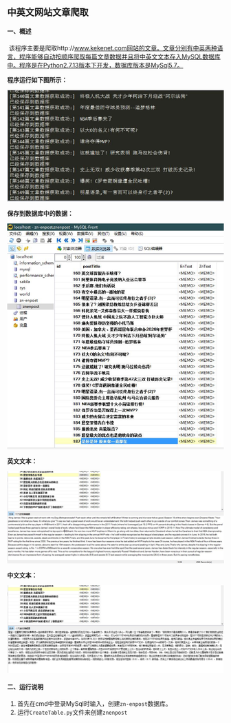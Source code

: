 ## 中英文网站文章爬取

#### 一、概述

​	该程序主要是爬取http://www.kekenet.com网站的文章。文章分别有中英两种语言，程序能够自动按顺序爬取每篇文章数据并且将中英文文本存入MySQL数据库中。程序是在Python2.7.13版本下开发，数据库版本是MySql5.7。

**程序运行如下图所示：**

![运行效果](https://github.com/kaishuibaicai/mini-Python-Projects/blob/master/3.%E7%88%AC%E5%8F%96%E4%B8%AD%E8%8B%B1%E6%96%87%E7%BD%91%E7%AB%99/img/%E8%BF%90%E8%A1%8C%E6%95%88%E6%9E%9C.JPG?raw=true)

**保存到数据库中的数据：**

![数据效果](https://github.com/kaishuibaicai/mini-Python-Projects/blob/master/3.%E7%88%AC%E5%8F%96%E4%B8%AD%E8%8B%B1%E6%96%87%E7%BD%91%E7%AB%99/img/%E6%95%B0%E6%8D%AE%E6%95%88%E6%9E%9C.JPG?raw=true)

**英文文本：**

![英文文本](https://github.com/kaishuibaicai/mini-Python-Projects/blob/master/3.%E7%88%AC%E5%8F%96%E4%B8%AD%E8%8B%B1%E6%96%87%E7%BD%91%E7%AB%99/img/%E8%8B%B1%E6%96%87%E6%95%B0%E6%8D%AE%E6%95%88%E6%9E%9C.JPG?raw=true)

**中文文本：**

![中文文本](https://github.com/kaishuibaicai/mini-Python-Projects/blob/master/3.%E7%88%AC%E5%8F%96%E4%B8%AD%E8%8B%B1%E6%96%87%E7%BD%91%E7%AB%99/img/%E4%B8%AD%E6%96%87%E6%95%B0%E6%8D%AE%E6%95%88%E6%9E%9C.JPG?raw=true)



#### 二、运行说明

1. 首先在cmd中登录MySql时输入，创建`zn-enpost`数据库。
2. 运行`CreateTable.py`文件来创建`znenpost`